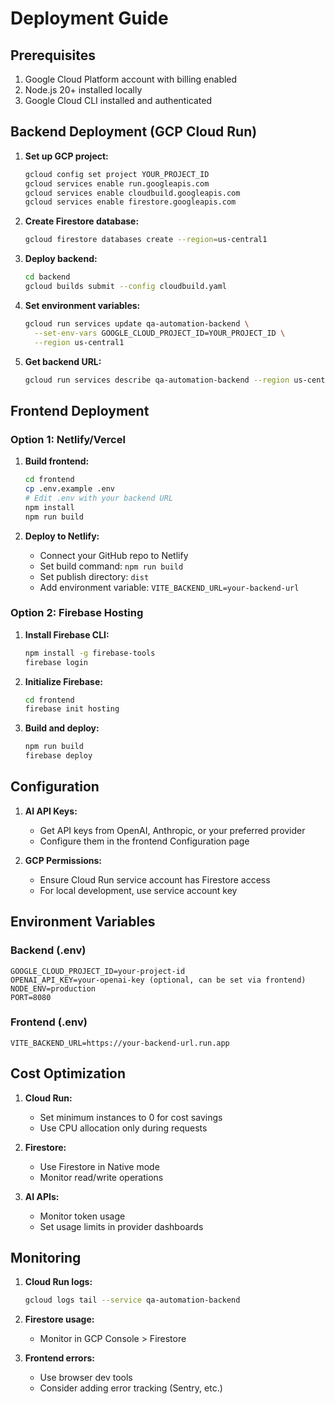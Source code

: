 # Deployment Guide

## Prerequisites

1. Google Cloud Platform account with billing enabled
2. Node.js 20+ installed locally
3. Google Cloud CLI installed and authenticated

## Backend Deployment (GCP Cloud Run)

1. **Set up GCP project:**
   ```bash
   gcloud config set project YOUR_PROJECT_ID
   gcloud services enable run.googleapis.com
   gcloud services enable cloudbuild.googleapis.com
   gcloud services enable firestore.googleapis.com
   ```

2. **Create Firestore database:**
   ```bash
   gcloud firestore databases create --region=us-central1
   ```

3. **Deploy backend:**
   ```bash
   cd backend
   gcloud builds submit --config cloudbuild.yaml
   ```

4. **Set environment variables:**
   ```bash
   gcloud run services update qa-automation-backend \
     --set-env-vars GOOGLE_CLOUD_PROJECT_ID=YOUR_PROJECT_ID \
     --region us-central1
   ```

5. **Get backend URL:**
   ```bash
   gcloud run services describe qa-automation-backend --region us-central1 --format 'value(status.url)'
   ```

## Frontend Deployment

### Option 1: Netlify/Vercel

1. **Build frontend:**
   ```bash
   cd frontend
   cp .env.example .env
   # Edit .env with your backend URL
   npm install
   npm run build
   ```

2. **Deploy to Netlify:**
   - Connect your GitHub repo to Netlify
   - Set build command: `npm run build`
   - Set publish directory: `dist`
   - Add environment variable: `VITE_BACKEND_URL=your-backend-url`

### Option 2: Firebase Hosting

1. **Install Firebase CLI:**
   ```bash
   npm install -g firebase-tools
   firebase login
   ```

2. **Initialize Firebase:**
   ```bash
   cd frontend
   firebase init hosting
   ```

3. **Build and deploy:**
   ```bash
   npm run build
   firebase deploy
   ```

## Configuration

1. **AI API Keys:**
   - Get API keys from OpenAI, Anthropic, or your preferred provider
   - Configure them in the frontend Configuration page

2. **GCP Permissions:**
   - Ensure Cloud Run service account has Firestore access
   - For local development, use service account key

## Environment Variables

### Backend (.env)
```
GOOGLE_CLOUD_PROJECT_ID=your-project-id
OPENAI_API_KEY=your-openai-key (optional, can be set via frontend)
NODE_ENV=production
PORT=8080
```

### Frontend (.env)
```
VITE_BACKEND_URL=https://your-backend-url.run.app
```

## Cost Optimization

1. **Cloud Run:**
   - Set minimum instances to 0 for cost savings
   - Use CPU allocation only during requests

2. **Firestore:**
   - Use Firestore in Native mode
   - Monitor read/write operations

3. **AI APIs:**
   - Monitor token usage
   - Set usage limits in provider dashboards

## Monitoring

1. **Cloud Run logs:**
   ```bash
   gcloud logs tail --service qa-automation-backend
   ```

2. **Firestore usage:**
   - Monitor in GCP Console > Firestore

3. **Frontend errors:**
   - Use browser dev tools
   - Consider adding error tracking (Sentry, etc.)
